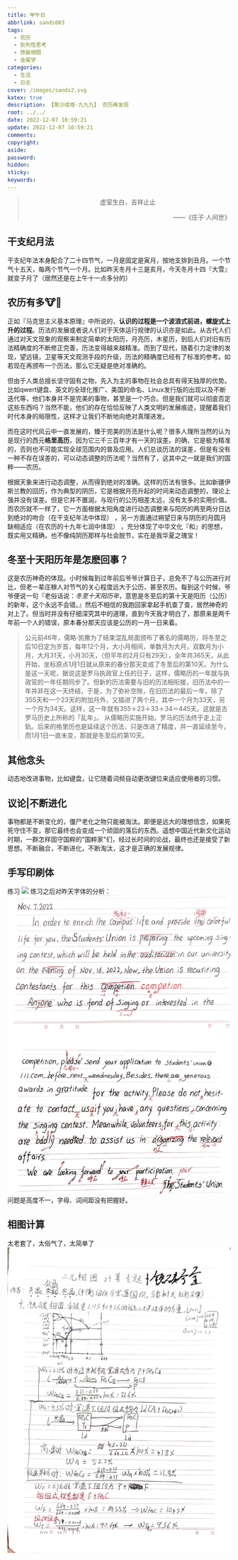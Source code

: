 ```yaml
---
title: 甲午日
abbrlink: sands003
tags:
  - 农历
  - 批判性思考
  - 铁碳相图
  - 金属学
categories:
  - 生活
  - 日志
cover: /images/sands2.svg
katex: true
description: 【聚沙成塔·九九九】 农历再发现
root: ../../
date: 2022-12-07 10:59:21
update: 2022-12-07 10:59:21
comments:
copyright:
aside:
password:
hidden:
sticky:
keywords:
---
```


> <center>虚室生白，吉祥止止</center>
> <p align="right">——《庄子·人间世》</p>
## 干支纪月法
干支纪年法本身配合了二十四节气，一月是固定是寅月，按地支排到丑月。一个节气十五天，每两个节气一个月。比如昨天冬月十三是亥月，今天冬月十四『大雪』就变子月了（居然还是在上午十一点多分的）
## 农历有多🐮🍺
正如『马克思主义基本原理』中所说的，**认识的过程是一个波浪式前进，螺旋式上升的过程**。历法的发展或者说人们对于天体运行规律的认识亦是如此。从古代人们通过对天文现象的观察来制定简单的太阳历，月亮历，木星历，到后人们对旧有历法精确度的不断修正完善，历法变得越来越精准。而到了现代，随着引力定律的发现，望远镜，卫星等天文观测手段的升级，历法的精确度已经有了标准的参考。如若现在再颁布一个历法，那么它无疑是绝对准确的。

但由于人类总擅长坚守固有之物，先入为主的事物在社会总具有得天独厚的优势。比如qwert键盘、英文的全球化推广、美国的命名、Linux发行版的出现以及不断迭代等，他们本身并不是完美的事物，甚至是一个巧合。但是我们就可以彻底否定这些东西吗？当然不能，他们的存在恰恰反映了人类文明的发展痕迹，提醒着我们时代本身的局限性，这样才让我们不断地向绝对真理进发。

而在这时代风云中一直发展的，臻于完美的历法是什么呢？很多人理所当然的认为是现行的西元**格里高历**，因为它三千三百年才有一天的误差。的确，它是极为精准的，否则也不可能实现全球范围内的普及应用。人们总谈历法的误差，但是有没有一种不存在误差的，可以动态调整的历法呢？当然有了，这其中之一就是我们的国粹——农历。

根据天象来进行动态调整，从而得到绝对的准确。这样的历法有很多。比如新疆伊斯兰教的回历，作为典型的阴历，它是根据月亮升起的时间来动态调整的，理论上强并没有误差。但是它并不置润，与现行的公历相差太远，没有太多的实用价值。而农历就不一样了，它一方面根据太阳角度进行动态调整来与阳历的两至两分日达到绝对的吻合（在干支纪年法中体现） ，另一方面通过朔望日来与阴历的月圆月缺相适应（在农历的十九年七润中体现） ，充分体现了中华文化『和』的思想，既实用又精确，也不像纯阴历那样与社会脱节，实在是我华夏之瑰宝！
## 冬至十天阳历年是怎麽回事？
这是农历神奇的体现。小时候每到过年前后爷爷计算日子，总免不了与公历进行对比，但老一辈庄稼人对节气的关心程度远大于公历，甚至农历。每到这个时候，爷爷便说一句『老俗话说：*冬至十天阳历年*，意思是冬至后的第十天是阳历（公历）的新年，这个永远不会错。』然后不相信的我跑回家拿起手机查了查，居然神奇的对上了。但当时并没有仔细深究其中的道理，直到今天我才明白了，那原来是两千年前一个人的错误，原本春分那天应该是公历的一月一日来着。

> 公元前46年，儒略·凯撒为了结束混乱局面颁布了著名的儒略历，将冬至之后10日定为岁首，每年12个月，大小月相间，单数月为大月，双数月为小月，大月31天，小月30天，（但平年的2月只有29天），全年共365天，从此开始，坐标原点1月1日就从原来的春分那天变成了冬至后的第10天。为什么是这一天呢，据说这是罗马执政官上任的日子，这样，儒略历的一年就与执政官的一年任期同步了。但新的历法需要与旧的历法相衔接，旧历法中的一年并非在这一天终结，于是，为了弥补空隙，在旧历法的最后一年，除了355天和一个23天的附加月外，又插进了两个月，其中一个月为33天，另一个月为34天。这样，这一年就有355＋23＋33＋34＝445天。这就是古罗马历史上所称的「乱年」。 从儒略历实施开始，罗马的历法终于走上正轨。后来的格里历也是延续这个历法，只是改进了精度，并一直延续至今，而1月1日一直未变，那就是冬至后的第10天。

## 其他念头
动态地改进事物，比如键盘，让它随着词频自动更改键位来适应使用者的习惯。
## 议论|不断进化
事物都是不断变化的，僵尸老化之物只能被淘汰。即便是远大的理想信念，如果死死守住不变，那它最终也会变成一个顽固的落后的东西。遥想中国近代新文化运动时期，一群怎样固守国粹的"国粹家"们，经过长时间的论战，最终也还是接受了新思想。不断融合，不断进化，不断淘汰，这才是正确的发展规律。

## 手写印刷体
练习
![](../../../images/20221012/IMG_20221207_162548.jpg)
练习之后对昨天字体的分析：
![](../../../images/20221012/IMG_20221207_163843.jpg)
问题是高度不一，字母、词间距没有把握好。

## 相图计算
太老套了，太俗气了，太简单了
![](../../../images/20221012/IMG_20221207_215603.jpg)